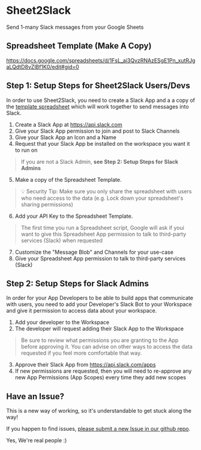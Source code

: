 # Sheet2Slack
Send 1-many Slack messages from your Google Sheets

## Spreadsheet Template (Make A Copy)

https://docs.google.com/spreadsheets/d/1FsL_ai3QvzRNAzESgE1Pn_xutRJgaLQdtD8vZlBf1K0/edit#gid=0

## Step 1: Setup Steps for Sheet2Slack Users/Devs

In order to use Sheet2Slack, you need to create a Slack App and a a copy of the [template spreadsheet](https://docs.google.com/spreadsheets/d/1FsL_ai3QvzRNAzESgE1Pn_xutRJgaLQdtD8vZlBf1K0/edit#gid=0) which will work together to send messages into Slack.

1. Create a Slack App at https://api.slack.com
2. Give your Slack App permission to join and post to Slack Channels
3. Give your Slack App an Icon and a Name
4. Request that your Slack App be installed on the workspace you want it to run on 
> If you are not a Slack Admin, **see Step 2: Setup Steps for Slack Admins**
5. Make a copy of the Spreadsheet Template.
> 💡 Security Tip: Make sure you only share the spreadsheet with users who need access to the data (e.g. Lock down your spreadsheet's sharing permissions)
6. Add your API Key to the Spreadsheet Template.
> The first time you run a Spreadsheet script, Google will ask if youi want to give this Spreadsheet App permission to talk to third-party services (Slack) when requested
7. Customize the "Message Blob" and Channels for your use-case
8. Give your Spreadsheet App permission to talk to third-party services (Slack)

## Step 2: Setup Steps for Slack Admins

In order for your App Developers to be able to build apps that communicate with users, you need to add your Developer's Slack Bot to your Workspace and give it permission to access data about your workspace.

1. Add your developer to the Workspace
2. The developer will request adding their Slack App to the Workspace
> Be sure to review what permissions you are granting to the App before approving it. You can advise on other ways to access the data requested if you feel more comfortable that way.
3. Approve their Slack App from https://api.slack.com/apps
4. If new permissions are requested, then you will need to re-approve any new App Permissions (App Scopes) every time they add new scopes

## Have an Issue?

This is a new way of working, so it's understandable to get stuck along the way!

If you happen to find issues, [please submit a new Issue in our github repo](https://github.com/danphamx/Sheet2Slack/issues).

Yes, We're real people :) 

